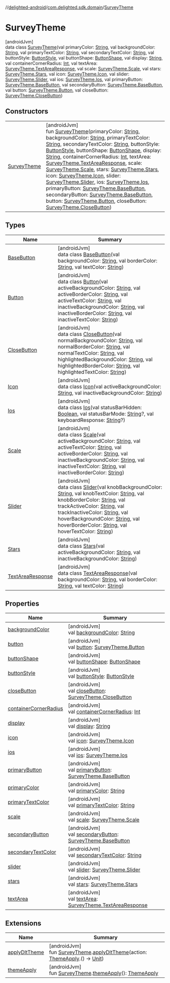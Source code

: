 //[delighted-android](../../../index.md)/[com.delighted.sdk.domain](../index.md)/[SurveyTheme](index.md)

# SurveyTheme

[androidJvm]\
data class [SurveyTheme](index.md)(val primaryColor: [String](https://kotlinlang.org/api/latest/jvm/stdlib/kotlin/-string/index.html), val backgroundColor: [String](https://kotlinlang.org/api/latest/jvm/stdlib/kotlin/-string/index.html), val primaryTextColor: [String](https://kotlinlang.org/api/latest/jvm/stdlib/kotlin/-string/index.html), val secondaryTextColor: [String](https://kotlinlang.org/api/latest/jvm/stdlib/kotlin/-string/index.html), val buttonStyle: [ButtonStyle](../../com.delighted.sdk.domain.response/-button-style/index.md), val buttonShape: [ButtonShape](../../com.delighted.sdk.domain.response/-button-shape/index.md), val display: [String](https://kotlinlang.org/api/latest/jvm/stdlib/kotlin/-string/index.html), val containerCornerRadius: [Int](https://kotlinlang.org/api/latest/jvm/stdlib/kotlin/-int/index.html), val textArea: [SurveyTheme.TextAreaResponse](-text-area-response/index.md), val scale: [SurveyTheme.Scale](-scale/index.md), val stars: [SurveyTheme.Stars](-stars/index.md), val icon: [SurveyTheme.Icon](-icon/index.md), val slider: [SurveyTheme.Slider](-slider/index.md), val ios: [SurveyTheme.Ios](-ios/index.md), val primaryButton: [SurveyTheme.BaseButton](-base-button/index.md), val secondaryButton: [SurveyTheme.BaseButton](-base-button/index.md), val button: [SurveyTheme.Button](-button/index.md), val closeButton: [SurveyTheme.CloseButton](-close-button/index.md))

## Constructors

| | |
|---|---|
| [SurveyTheme](-survey-theme.md) | [androidJvm]<br>fun [SurveyTheme](-survey-theme.md)(primaryColor: [String](https://kotlinlang.org/api/latest/jvm/stdlib/kotlin/-string/index.html), backgroundColor: [String](https://kotlinlang.org/api/latest/jvm/stdlib/kotlin/-string/index.html), primaryTextColor: [String](https://kotlinlang.org/api/latest/jvm/stdlib/kotlin/-string/index.html), secondaryTextColor: [String](https://kotlinlang.org/api/latest/jvm/stdlib/kotlin/-string/index.html), buttonStyle: [ButtonStyle](../../com.delighted.sdk.domain.response/-button-style/index.md), buttonShape: [ButtonShape](../../com.delighted.sdk.domain.response/-button-shape/index.md), display: [String](https://kotlinlang.org/api/latest/jvm/stdlib/kotlin/-string/index.html), containerCornerRadius: [Int](https://kotlinlang.org/api/latest/jvm/stdlib/kotlin/-int/index.html), textArea: [SurveyTheme.TextAreaResponse](-text-area-response/index.md), scale: [SurveyTheme.Scale](-scale/index.md), stars: [SurveyTheme.Stars](-stars/index.md), icon: [SurveyTheme.Icon](-icon/index.md), slider: [SurveyTheme.Slider](-slider/index.md), ios: [SurveyTheme.Ios](-ios/index.md), primaryButton: [SurveyTheme.BaseButton](-base-button/index.md), secondaryButton: [SurveyTheme.BaseButton](-base-button/index.md), button: [SurveyTheme.Button](-button/index.md), closeButton: [SurveyTheme.CloseButton](-close-button/index.md)) |

## Types

| Name | Summary |
|---|---|
| [BaseButton](-base-button/index.md) | [androidJvm]<br>data class [BaseButton](-base-button/index.md)(val backgroundColor: [String](https://kotlinlang.org/api/latest/jvm/stdlib/kotlin/-string/index.html), val borderColor: [String](https://kotlinlang.org/api/latest/jvm/stdlib/kotlin/-string/index.html), val textColor: [String](https://kotlinlang.org/api/latest/jvm/stdlib/kotlin/-string/index.html)) |
| [Button](-button/index.md) | [androidJvm]<br>data class [Button](-button/index.md)(val activeBackgroundColor: [String](https://kotlinlang.org/api/latest/jvm/stdlib/kotlin/-string/index.html), val activeBorderColor: [String](https://kotlinlang.org/api/latest/jvm/stdlib/kotlin/-string/index.html), val activeTextColor: [String](https://kotlinlang.org/api/latest/jvm/stdlib/kotlin/-string/index.html), val inactiveBackgroundColor: [String](https://kotlinlang.org/api/latest/jvm/stdlib/kotlin/-string/index.html), val inactiveBorderColor: [String](https://kotlinlang.org/api/latest/jvm/stdlib/kotlin/-string/index.html), val inactiveTextColor: [String](https://kotlinlang.org/api/latest/jvm/stdlib/kotlin/-string/index.html)) |
| [CloseButton](-close-button/index.md) | [androidJvm]<br>data class [CloseButton](-close-button/index.md)(val normalBackgroundColor: [String](https://kotlinlang.org/api/latest/jvm/stdlib/kotlin/-string/index.html), val normalBorderColor: [String](https://kotlinlang.org/api/latest/jvm/stdlib/kotlin/-string/index.html), val normalTextColor: [String](https://kotlinlang.org/api/latest/jvm/stdlib/kotlin/-string/index.html), val highlightedBackgroundColor: [String](https://kotlinlang.org/api/latest/jvm/stdlib/kotlin/-string/index.html), val highlightedBorderColor: [String](https://kotlinlang.org/api/latest/jvm/stdlib/kotlin/-string/index.html), val highlightedTextColor: [String](https://kotlinlang.org/api/latest/jvm/stdlib/kotlin/-string/index.html)) |
| [Icon](-icon/index.md) | [androidJvm]<br>data class [Icon](-icon/index.md)(val activeBackgroundColor: [String](https://kotlinlang.org/api/latest/jvm/stdlib/kotlin/-string/index.html), val inactiveBackgroundColor: [String](https://kotlinlang.org/api/latest/jvm/stdlib/kotlin/-string/index.html)) |
| [Ios](-ios/index.md) | [androidJvm]<br>data class [Ios](-ios/index.md)(val statusBarHidden: [Boolean](https://kotlinlang.org/api/latest/jvm/stdlib/kotlin/-boolean/index.html), val statusBarMode: [String](https://kotlinlang.org/api/latest/jvm/stdlib/kotlin/-string/index.html)?, val keyboardResponse: [String](https://kotlinlang.org/api/latest/jvm/stdlib/kotlin/-string/index.html)?) |
| [Scale](-scale/index.md) | [androidJvm]<br>data class [Scale](-scale/index.md)(val activeBackgroundColor: [String](https://kotlinlang.org/api/latest/jvm/stdlib/kotlin/-string/index.html), val activeTextColor: [String](https://kotlinlang.org/api/latest/jvm/stdlib/kotlin/-string/index.html), val activeBorderColor: [String](https://kotlinlang.org/api/latest/jvm/stdlib/kotlin/-string/index.html), val inactiveBackgroundColor: [String](https://kotlinlang.org/api/latest/jvm/stdlib/kotlin/-string/index.html), val inactiveTextColor: [String](https://kotlinlang.org/api/latest/jvm/stdlib/kotlin/-string/index.html), val inactiveBorderColor: [String](https://kotlinlang.org/api/latest/jvm/stdlib/kotlin/-string/index.html)) |
| [Slider](-slider/index.md) | [androidJvm]<br>data class [Slider](-slider/index.md)(val knobBackgroundColor: [String](https://kotlinlang.org/api/latest/jvm/stdlib/kotlin/-string/index.html), val knobTextColor: [String](https://kotlinlang.org/api/latest/jvm/stdlib/kotlin/-string/index.html), val knobBorderColor: [String](https://kotlinlang.org/api/latest/jvm/stdlib/kotlin/-string/index.html), val trackActiveColor: [String](https://kotlinlang.org/api/latest/jvm/stdlib/kotlin/-string/index.html), val trackInactiveColor: [String](https://kotlinlang.org/api/latest/jvm/stdlib/kotlin/-string/index.html), val hoverBackgroundColor: [String](https://kotlinlang.org/api/latest/jvm/stdlib/kotlin/-string/index.html), val hoverBorderColor: [String](https://kotlinlang.org/api/latest/jvm/stdlib/kotlin/-string/index.html), val hoverTextColor: [String](https://kotlinlang.org/api/latest/jvm/stdlib/kotlin/-string/index.html)) |
| [Stars](-stars/index.md) | [androidJvm]<br>data class [Stars](-stars/index.md)(val activeBackgroundColor: [String](https://kotlinlang.org/api/latest/jvm/stdlib/kotlin/-string/index.html), val inactiveBackgroundColor: [String](https://kotlinlang.org/api/latest/jvm/stdlib/kotlin/-string/index.html)) |
| [TextAreaResponse](-text-area-response/index.md) | [androidJvm]<br>data class [TextAreaResponse](-text-area-response/index.md)(val backgroundColor: [String](https://kotlinlang.org/api/latest/jvm/stdlib/kotlin/-string/index.html), val borderColor: [String](https://kotlinlang.org/api/latest/jvm/stdlib/kotlin/-string/index.html), val textColor: [String](https://kotlinlang.org/api/latest/jvm/stdlib/kotlin/-string/index.html)) |

## Properties

| Name | Summary |
|---|---|
| [backgroundColor](background-color.md) | [androidJvm]<br>val [backgroundColor](background-color.md): [String](https://kotlinlang.org/api/latest/jvm/stdlib/kotlin/-string/index.html) |
| [button](button.md) | [androidJvm]<br>val [button](button.md): [SurveyTheme.Button](-button/index.md) |
| [buttonShape](button-shape.md) | [androidJvm]<br>val [buttonShape](button-shape.md): [ButtonShape](../../com.delighted.sdk.domain.response/-button-shape/index.md) |
| [buttonStyle](button-style.md) | [androidJvm]<br>val [buttonStyle](button-style.md): [ButtonStyle](../../com.delighted.sdk.domain.response/-button-style/index.md) |
| [closeButton](close-button.md) | [androidJvm]<br>val [closeButton](close-button.md): [SurveyTheme.CloseButton](-close-button/index.md) |
| [containerCornerRadius](container-corner-radius.md) | [androidJvm]<br>val [containerCornerRadius](container-corner-radius.md): [Int](https://kotlinlang.org/api/latest/jvm/stdlib/kotlin/-int/index.html) |
| [display](display.md) | [androidJvm]<br>val [display](display.md): [String](https://kotlinlang.org/api/latest/jvm/stdlib/kotlin/-string/index.html) |
| [icon](icon.md) | [androidJvm]<br>val [icon](icon.md): [SurveyTheme.Icon](-icon/index.md) |
| [ios](ios.md) | [androidJvm]<br>val [ios](ios.md): [SurveyTheme.Ios](-ios/index.md) |
| [primaryButton](primary-button.md) | [androidJvm]<br>val [primaryButton](primary-button.md): [SurveyTheme.BaseButton](-base-button/index.md) |
| [primaryColor](primary-color.md) | [androidJvm]<br>val [primaryColor](primary-color.md): [String](https://kotlinlang.org/api/latest/jvm/stdlib/kotlin/-string/index.html) |
| [primaryTextColor](primary-text-color.md) | [androidJvm]<br>val [primaryTextColor](primary-text-color.md): [String](https://kotlinlang.org/api/latest/jvm/stdlib/kotlin/-string/index.html) |
| [scale](scale.md) | [androidJvm]<br>val [scale](scale.md): [SurveyTheme.Scale](-scale/index.md) |
| [secondaryButton](secondary-button.md) | [androidJvm]<br>val [secondaryButton](secondary-button.md): [SurveyTheme.BaseButton](-base-button/index.md) |
| [secondaryTextColor](secondary-text-color.md) | [androidJvm]<br>val [secondaryTextColor](secondary-text-color.md): [String](https://kotlinlang.org/api/latest/jvm/stdlib/kotlin/-string/index.html) |
| [slider](slider.md) | [androidJvm]<br>val [slider](slider.md): [SurveyTheme.Slider](-slider/index.md) |
| [stars](stars.md) | [androidJvm]<br>val [stars](stars.md): [SurveyTheme.Stars](-stars/index.md) |
| [textArea](text-area.md) | [androidJvm]<br>val [textArea](text-area.md): [SurveyTheme.TextAreaResponse](-text-area-response/index.md) |

## Extensions

| Name | Summary |
|---|---|
| [applyDltTheme](../../com.delighted.sdk.view.theme/-theme-apply/-companion/apply-dlt-theme.md) | [androidJvm]<br>fun [SurveyTheme](index.md).[applyDltTheme](../../com.delighted.sdk.view.theme/-theme-apply/-companion/apply-dlt-theme.md)(action: [ThemeApply](../../com.delighted.sdk.view.theme/-theme-apply/index.md).() -&gt; [Unit](https://kotlinlang.org/api/latest/jvm/stdlib/kotlin/-unit/index.html)) |
| [themeApply](../../com.delighted.sdk.view.theme/-theme-apply/-companion/theme-apply.md) | [androidJvm]<br>fun [SurveyTheme](index.md).[themeApply](../../com.delighted.sdk.view.theme/-theme-apply/-companion/theme-apply.md)(): [ThemeApply](../../com.delighted.sdk.view.theme/-theme-apply/index.md) |
